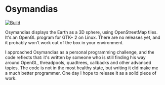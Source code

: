 # Osymandias

[![Build](https://github.com/aklomp/osymandias/actions/workflows/build.yml/badge.svg)](https://github.com/aklomp/osymandias/actions/workflows/build.yml)

Osymandias displays the Earth as a 3D sphere, using OpenStreetMap tiles. It's
an OpenGL program for GTK+ 2 on Linux. There are no releases yet, and it
probably won't work out of the box in your environment.

I approached Osymandias as a personal programming challenge, and the code
reflects that: it's written by someone who is still finding his way around
OpenGL, threadpools, quadtrees, callbacks and other advanced topics. The code
is not in the most healthy state, but writing it did make me a much better
programmer. One day I hope to release it as a solid piece of work.

